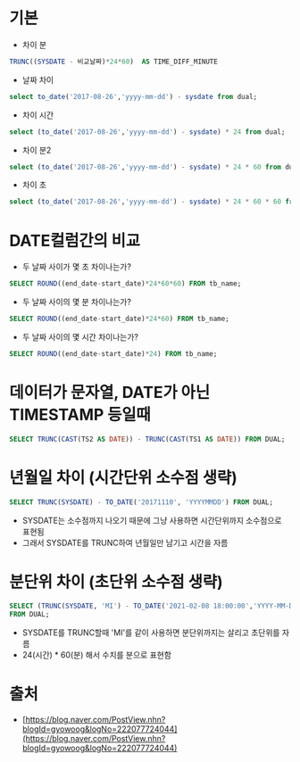 # 기본

- 차이 분

```sql
TRUNC((SYSDATE - 비교날짜)*24*60)  AS TIME_DIFF_MINUTE
```

- 날짜 차이

```sql
select to_date('2017-08-26','yyyy-mm-dd') - sysdate from dual;
```

- 차이 시간

```sql
select (to_date('2017-08-26','yyyy-mm-dd') - sysdate) * 24 from dual;
```

- 차이 분2

```sql
select (to_date('2017-08-26','yyyy-mm-dd') - sysdate) * 24 * 60 from dual;
```

- 차이 초

```sql
select (to_date('2017-08-26','yyyy-mm-dd') - sysdate) * 24 * 60 * 60 from dual;
```

# DATE컬럼간의 비교

- 두 날짜 사이가 몇 초 차이나는가?

```sql
SELECT ROUND((end_date-start_date)*24*60*60) FROM tb_name;
```

- 두 날짜 사이의 몇 분 차이나는가?

```sql
SELECT ROUND((end_date-start_date)*24*60) FROM tb_name;
```

- 두 날짜 사이의 몇 시간 차이나는가?

```sql
SELECT ROUND((end_date-start_date)*24) FROM tb_name;
```

# 데이터가 문자열, DATE가 아닌 TIMESTAMP 등일때

```sql
SELECT TRUNC(CAST(TS2 AS DATE)) - TRUNC(CAST(TS1 AS DATE)) FROM DUAL;
```

# 년월일 차이 (시간단위 소수점 생략)

```sql
SELECT TRUNC(SYSDATE) - TO_DATE('20171110', 'YYYYMMDD') FROM DUAL;
```

- SYSDATE는 소수점까지 나오기 때문에 그냥 사용하면 시간단위까지 소수점으로 표현됨
- 그래서 SYSDATE를 TRUNC하여 년월일만 남기고 시간을 자름

# 분단위 차이 (초단위 소수점 생략)

```sql
SELECT (TRUNC(SYSDATE, 'MI') - TO_DATE('2021-02-08 18:00:00','YYYY-MM-DD HH24:MI:SS')) * 24 * 60 
FROM DUAL;
```

- SYSDATE를 TRUNC할때 'MI'를 같이 사용하면 분단위까지는 살리고 초단위를 자름
- 24(시간) * 60(분) 해서 수치를 분으로 표현함

# 출처

- [https://blog.naver.com/PostView.nhn?blogId=gyowoog&logNo=222077724044](https://blog.naver.com/PostView.nhn?blogId=gyowoog&logNo=222077724044)